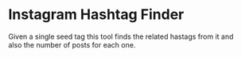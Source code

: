 # Instagram Hashtag Finder
Given a single seed tag this tool finds the related hastags from it and  
also the number of posts for each one.
